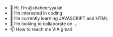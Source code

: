 - 👋 Hi, I’m @shaheeryyasin
- 👀 I’m interested in coding
- 🌱 I’m currently learning JAVASCRIPT and HTML
- 💞️ I’m looking to collaborate on ...
- 📫 How to reach me VIA gmail

<!---
shaheeryyasin/shaheeryyasin is a ✨ special ✨ repository because its `README.md` (this file) appears on your GitHub profile.
You can click the Preview link to take a look at your changes.
--->
